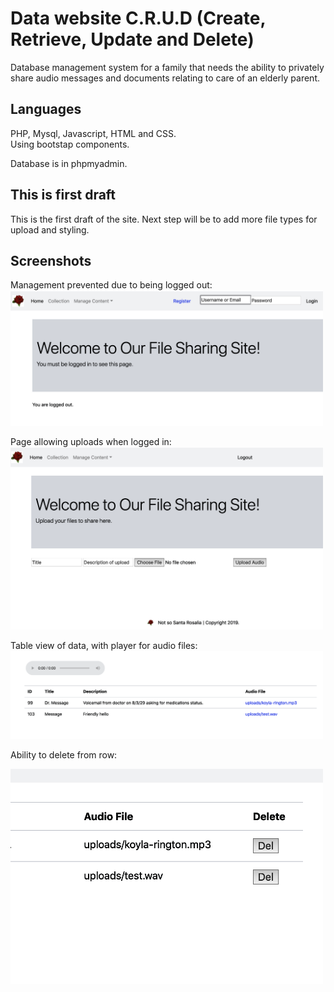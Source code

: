 # Data website C.R.U.D (Create, Retrieve, Update and Delete)
Database management system for a family that needs the ability to privately 
share audio messages and documents relating to care of an elderly parent.

## Languages
PHP, Mysql, Javascript, HTML and CSS.<br />
Using bootstap components.

Database is in phpmyadmin. 

## This is first draft
This is the first draft of the site. 
Next step will be to add more file types for upload and styling.

## Screenshots




Management prevented due to being logged out:<br />
<img width="500" alt="screen shot 2019-01-13 at 12 55 16 pm" src="https://github.com/sherirosalia/datasiteC.R.U.D/blob/master/logged_out.png">

Page allowing uploads when logged in:<br />
<img width="500" alt="screen shot 2019-01-13 at 12 55 16 pm" src="https://github.com/sherirosalia/datasiteC.R.U.D/blob/master/upload.png">

Table view of data, with player for audio files:<br />
<img width="500" alt="screen shot 2019-01-13 at 12 55 16 pm" src="https://github.com/sherirosalia/datasiteC.R.U.D/blob/master/collection.png">

Ability to delete from row:<br />


<img width="500" alt="screen shot 2019-01-13 at 12 55 16 pm" src="https://github.com/sherirosalia/datasiteC.R.U.D/blob/master/delete.png">
